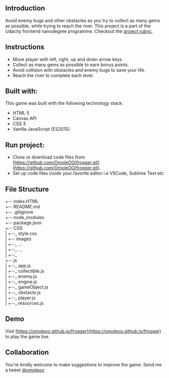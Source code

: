 
## Introduction

Avoid enemy bugs and other obstacles as you try to collect as many gems as possible, while trying to reach the river.
This project is a part of the Udacity frontend nanodegree programme. Checkout the [project rubric](https://review.udacity.com/#!/projects/2696458597/rubric).


## Instructions

- Move player with left, right, up and down arrow keys.
- Collect as many gems as possible to earn bonus points.
- Avoid collision with obstacles and enemy bugs to save your life.
- Reach the river to complete each level.


## Built with:

This game was built with the following technology stack:
- HTML 5
- Canvas API
- CSS 3
- Vanilla JavaScript (ES2015).


## Run project:

- Clone or download code files from [https://github.com/OmoleOO/frogger.git](https://github.com/OmoleOO/frogger.git).
- Set up code files inside your favorite editor i.e VSCode, Sublime Text etc

## File Structure
+-- index.HTML <br>
+-- README.md <br>
+-- .gitignore <br>
+-- node_modules <br>
+-- package.json <br>
+-- CSS <br>
|  +--_ style.css <br>
|
+-- images <br>
|  +--_ ...<br>
|  +--_ ...<br>
|  +--_ <br>
+-- js <br>
|  +--_ app.js <br>
|  +--_ collectible.js <br>
|  +--_ enemy.js <br>
|  +--_ engine.js <br>
|  +--_ gameObject.js <br>
|  +--_ obstacle.js <br>
|  +--_ player.js <br>
|  +--_ resources.js <br>




## Demo
Visit [https://omoleoo.github.io/frogger](https://omoleoo.github.io/frogger) to play the game live.


## Collaboration

You're kindly welcome to make suggestions to improve the game. Send me a tweet [@omoleoo](https://twitter.com/omoleoo)
